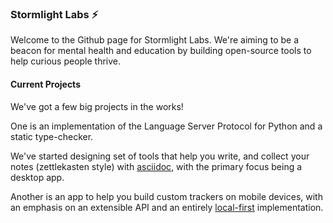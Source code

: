 ### Stormlight Labs ⚡️

Welcome to the Github page for Stormlight Labs. We're aiming to be a beacon for
mental health and education by building open-source tools to help curious people
thrive.

#### Current Projects

We've got a few big projects in the works!

One is an implementation of the Language Server Protocol for Python and a
static type-checker.

We've started designing set of tools that help you write, and collect your notes 
(zettlekasten style) with [asciidoc](https://asciidoc.org/), with the primary focus being 
a desktop app.

Another is an app to help you build custom trackers on mobile devices, with an emphasis
on an extensible API and an entirely [local-first](https://www.inkandswitch.com/local-first/) implementation.
